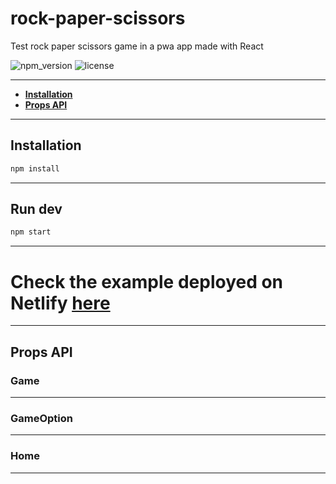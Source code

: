# rock-paper-scissors

Test rock paper scissors game in a pwa app made with React

![npm_version](https://img.shields.io/npm/v/my-app)
![license](https://img.shields.io/npm/l/my-app)



-----

- **[Installation](#install)**
- **[Props API](#propsapi)**

-----

<a name="install"></a>

## Installation

```bash
npm install
```

-----

<a name="run"></a>

## Run dev

```bash
npm start
```

-----

# Check the example deployed on Netlify [here](https://profound-baklava-26711b.netlify.app/)


-----
<a name="propsapi"></a>

## Props API

### Game

-----

### GameOption





-----

### Home





-----